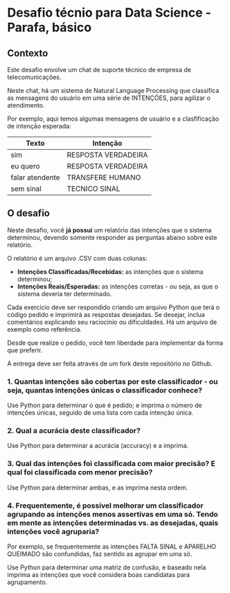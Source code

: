 
# Desafio técnio para Data Science - Parafa, básico


## Contexto

Este desafio envolve um chat de suporte técnico de empresa de telecomunicações.

Neste chat, há um sistema de Natural Language Processing que classifica as mensagens do usuário em uma série de INTENÇÕES, para agilizar o atendimento.

Por exemplo, aqui temos algumas mensagens de usuário e a clasfificação de intenção esperada:

| Texto              |  Intenção            | 
| ------------------ | -------------------- |
| sim                | RESPOSTA VERDADEIRA  |
| eu quero           | RESPOSTA VERDADEIRA  |
| falar atendente    | TRANSFERE HUMANO     |
| sem sinal          | TECNICO SINAL        |


## O desafio

Neste desafio, você **já possui** um relatório das intenções que o sistema determinou, devendo somente responder as perguntas abaixo sobre este relatório.

O relatório é um arquivo .CSV com duas colunas:

- **Intenções Classificadas/Recebidas:** as intenções que o sistema determinou;
- **Intenções Reais/Esperadas:** as intenções corretas - ou seja, as que o sistema deveria ter determinado.

Cada exercício deve ser respondido criando um arquivo Python que terá o código pedido e imprimirá as respostas desejadas. Se desejar, inclua comentários explicando seu raciocínio ou dificuldades. Há um arquivo de exemplo como referência.

Desde que realize o pedido, você tem liberdade para implementar da forma que preferir.

A entrega deve ser feita através de um fork deste repositório no Github.

### 1. Quantas intenções são cobertas por este classificador - ou seja, quantas intenções únicas o classificador conhece? 

Use Python para determinar o que é pedido; e imprima o número de intenções únicas, seguido de uma lista com cada intenção única.

### 2. Qual a acurácia deste classificador?

Use Python para determinar a acurácia (accuracy) e a imprima.

### 3. Qual das intenções foi classificada com maior precisão? E qual foi classificada com menor precisão?

Use Python para determinar ambas, e as imprima nesta ordem.

### 4. Frequentemente, é possível melhorar um classificador agrupando as intenções menos assertivas em uma só. Tendo em mente as intenções determinadas vs. as desejadas, quais intenções você agruparia?

Por exemplo, se frequentemente as intenções FALTA SINAL e APARELHO QUEIMADO são confundidas, faz sentido as agrupar em uma só.

Use Python para determinar uma matriz de confusão, e baseado nela imprima as intenções que você considera boas candidatas para agrupamento.